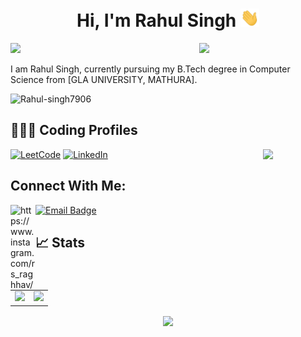 <h1 align="center" >Hi, I'm  Rahul Singh
<img src="https://github.com/ABSphreak/ABSphreak/blob/master/gifs/Hi.gif" width="30px"></h1>
<img width="40%" align="right"   src="https://github.com/SauravMukherjee44/SauravMukherjee44/blob/03193437b82d681c9caa24657c4ebec746dc628f/workbench.svg" >
<!-- Typing SVG by mradulvarshney - https://github.com/rahulsingh7906/readme-typing-svg -->
<p align="left">
  <a href="https://github.com//readme-typing-svg"><img src="https://readme-typing-svg.herokuapp.com/?lines=Hi,%20I%20am%20Rahul%20Singh!;I%20Love%20To%20Explore%20Different%20Domains;I%20Am%20A%20Front-End%20Developer%20❤&font=Fira%20Code&left=true&width=440&height=45&color=FFFFFF&vleft=true&size=20"></a>
</p>
<!--  -->

I am Rahul Singh, currently pursuing my B.Tech degree in Computer Science from [GLA UNIVERSITY, MATHURA].

<p align="left"> <img src="https://komarev.com/ghpvc/?username=Rahul-singh7906&label=Profile%20views&color=129e00&style=plastic" alt="Rahul-singh7906" /> </p>

## 👨🏻‍💻 Coding Profiles
[![LeetCode](https://img.shields.io/badge/-LeetCode-FFA500?style=flat-square&logo=LeetCode&logoColor=black)](https://leetcode.com/RahulSingh358/)
<img align='right' src="https://user-images.githubusercontent.com/80679669/152499642-54b58ebb-49b5-42a7-b401-e6b957d94ec3.png" width="100">
[![LinkedIn](https://img.shields.io/badge/-LinkedIn-00008B?style=flat-square&logo=LinkedIn&logoColor=white)](https://www.linkedin.com/in/rahul-singh-b8381721b/)

## Connect With Me:

[![Email Badge](https://img.shields.io/badge/-Email-c14438?style=flat-square&logo=Gmail&logoColor=white&link=mailto:mradulv26gmail.com)](mailto:rahulraghav358@gmail.com)
<a href="https://instagram.com/rs_raghhav/" target="blank"><img align="left" src="https://user-images.githubusercontent.com/80679669/152579378-3d4a428f-8ac6-4921-bd79-15692646420c.png" alt="https://www.instagram.com/rs_raghhav/" width="40" /></a>

## 📈 Stats
<table>
<tr>
<td>
<img src="https://github-readme-stats.vercel.app/api?username=Rahul-singh7906&include_all_commits=true&count_private=true&show_icons=true&line_height=20&theme=tokyonight"/>
<td><img src="https://github-readme-stats.vercel.app/api/top-langs?username=Rahul-singh7906&show_icons=true&locale=en&layout=compact&theme=tokyonight" />
</td>
</tr>
</table>
<p align="center">
<img align="center" src="https://github-readme-streak-stats.herokuapp.com/?user=Rahul-singh7906&theme=tokyonight" />
